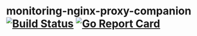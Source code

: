 # monitoring-nginx-proxy-companion [![Build Status](https://travis-ci.org/lukaskroepfl/monitoring-nginx-proxy-companion.svg?branch=master)](https://travis-ci.org/lukaskroepfl/monitoring-nginx-proxy-companion) [![Go Report Card](https://goreportcard.com/badge/github.com/lukaskroepfl/monitoring-nginx-proxy-companion)](https://goreportcard.com/report/github.com/lukaskroepfl/monitoring-nginx-proxy-companion)